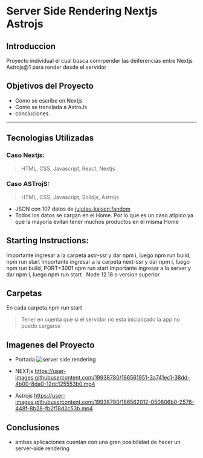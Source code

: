 # Server Side Rendering Nextjs Astrojs
## Introduccion
Proyecto individual el cual busca comrpender las deiferencias entre Nextjs Astrojs@1 para render desde el servidor

## Objetivos del Proyecto
- Como se escribe en Nextjs
- Como se translada a AstroJs
- concluciones.
---
## Tecnologias Utilizadas
### Caso Nextjs:
> HTML, CSS, Javascript, React, Nextjs
### Caso ASTrojS:
>  HTML, CSS, Javascript, Solidjs, Astrojs
- JSON con 107 datos de [jujutsu-kaisen.fandom](https://jujutsu-kaisen.fandom.com/es/wiki/Lista_de_Personajes)
- Todos los datos se cargan en el Home. Por lo que es un caso atipico ya que la mayoria evitan tener muchos productos en el misma Home

## Starting Instructions:
Importante ingresar a la carpeta astr-ssr y dar npm i, luego npm run build, npm run start
Importante ingresar a la carpeta next-ssr y dar npm i, luego npm run build, PORT=3001 npm run start
Importante ingresar a la server y dar npm i, luego npm run start
 &nbsp; Node 12.18 o version superior

## Carpetas
En cada carpeta npm run start
> Tener en cuenta que si el servidor no esta inicializado la app no puede cargarse
 
## Imagenes del Proyecto
- Portada
![server side rendering](https://user-images.githubusercontent.com/19938780/186558365-66827bce-bf24-4576-b211-e3dfe5e04fb7.png)

- NEXTjs
https://user-images.githubusercontent.com/19938780/186561951-3a741ec1-38dd-4b00-8da0-12dc125553b0.mp4

- Astrojs
https://user-images.githubusercontent.com/19938780/186562012-050806b0-2576-448f-8b28-fb2f18d2c53b.mp4


## Conclusiones
- ambas aplicaciones cuentan con una gran posibilidad de hacer un server-side rendering
